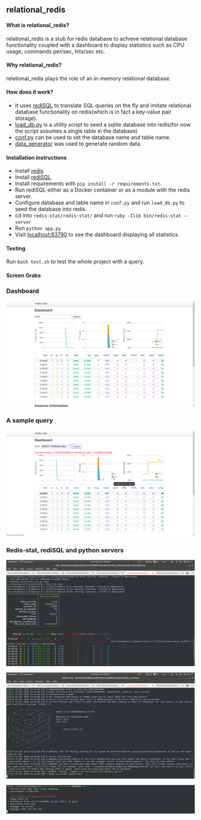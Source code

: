 ## relational_redis

#### What is relational_redis?

relational_redis is a stub for redis database to achieve relational database functionality coupled with a dashboard to
display statistics such as CPU usage, commands per/sec, hits/sec etc.

#### Why relational_redis?

relational_redis plays the role of an in-memory relational database.

#### How does it work?

 - It uses [rediSQL](https://github.com/RedBeardLab/rediSQL) to translate SQL queries on the fly and imitate relational
  database functionality on redis(which is in fact a key-value pair storage).
 - [load_db.py](https://github.com/darshkpatel/relational_redis/blob/master/load_db.py) is a utility script to seed a
  sqlite database into redis(for now the script assumes a single table in the database)
 - [conf.py](https://github.com/darshkpatel/relational_redis/blob/master/conf.py) can be used to set the database name
  and table name.
 - [data_generator](https://github.com/darshkpatel/relational_redis/blob/master/data_generator.py) was used to generate
  random data.
 
 #### Installation instructions
 
 - Install [redis](https://redis.io/download).
 - Install [rediSQL](https://github.com/RedBeardLab/rediSQL#getting-started).
 - Install requirements with `pip install -r requirements.txt`.
 - Run rediSQL either as a Docker container or as a module with the redis server.
 - Configure database and table name in `conf.py` and run `load_db.py` to seed the database into redis.
 - cd into `redis-stat/redis-stat/` and run `ruby -Ilib bin/redis-stat --server`
 - Run `python app.py`
 - Visit [localhost:63790](http://localhost:63790) to see the dashboard displaying all statistics.
 
 #### Testing
 
 Run `bash test.sh` to test the whole project with a query.

 #### Screen Grabs

 ### Dashboard

 ![Dashboard](snaps/dash.png)

 ### A sample query

 ![query](snaps/time_taken.png)

 ### Redis-stat, rediSQL and python servers

 ![redis-stat](snaps/redis-stat.png)

 ![rediSQL](snaps/rediSQL.png)

 ![python-app](snaps/python_app.png)
